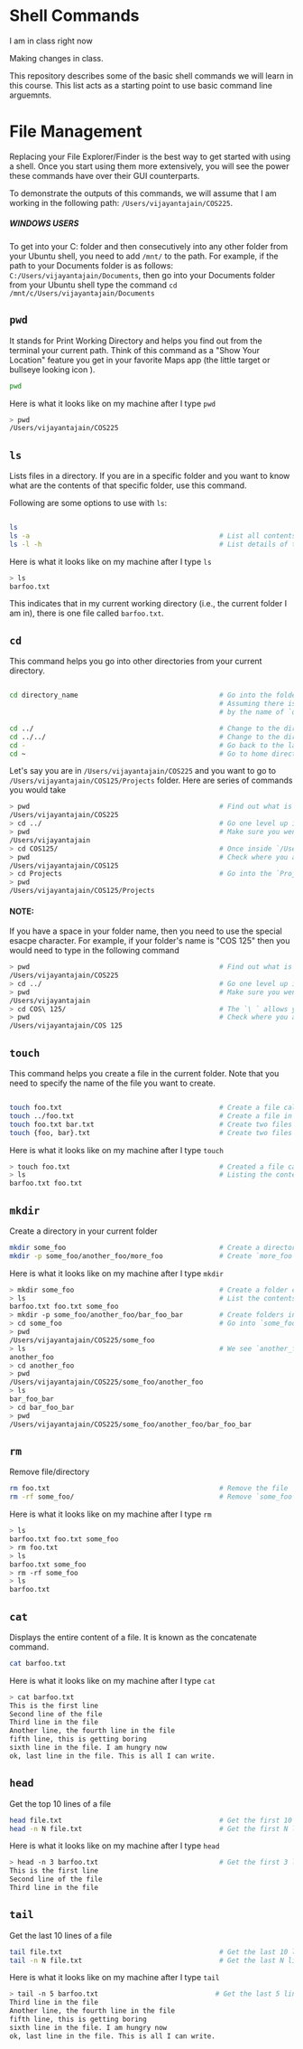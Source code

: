 # Shell Commands

I am in class right now

Making changes in class.

This repository describes some of the basic shell commands we will learn in this course. This list acts as a starting point to use basic command line arguemnts. 


# File Management

Replacing your File Explorer/Finder is the best way to get started with using a shell. Once you start using them more extensively, you will see the power these commands have over their GUI counterparts.

To demonstrate the outputs of this commands, we will assume that I am working in the following path:
`/Users/vijayantajain/COS225`. 

##### WINDOWS USERS

To get into your C: folder and then consecutively into any other folder from your Ubuntu shell, you need to add `/mnt/` to the path. For example, if the path to your Documents folder is as follows: `C:/Users/vijayantajain/Documents`, then go into your Documents folder from your Ubuntu shell type the command `cd /mnt/c/Users/vijayantajain/Documents`

## `pwd`    

It stands for Print Working Directory and helps you find out from the terminal your current path. Think of this command as a "Show Your Location" feature you get in your favorite Maps app (the little target or bullseye looking icon ). 


```bash
pwd
```

Here is what it looks like on my machine after I type `pwd`

```bash
> pwd
/Users/vijayantajain/COS225
```

## `ls`

Lists files in a directory. If you are in a specific folder and you want to know what are the contents of that specific folder, use this command.

Following are some options to use with `ls`:

```bash

ls
ls -a                                               # List all contents of a folder including hidden files/folders
ls -l -h                                            # List details of the contents in a human-readable form

```

Here is what it looks like on my machine after I type `ls`

```bash
> ls
barfoo.txt
```

This indicates that in my current working directory (i.e., the current folder I am in), there is one file called `barfoo.txt`.

## `cd`

This command helps you go into other directories from your current directory.

``` bash

cd directory_name                                   # Go into the folder called `directory_name`.
                                                    # Assuming there is a directory in current working directory
                                                    # by the name of `directory_name`

cd ../                                              # Change to the directory one level up
cd ../../                                           # Change to the directory two levels up
cd -                                                # Go back to the last directory you were in
cd ~                                                # Go to home directory
```

Let's say you are in `/Users/vijayantajain/COS225` and you want to go to `/Users/vijayantajain/COS125/Projects` folder. Here are series of commands you would take

```bash
> pwd                                               # Find out what is your current directory
/Users/vijayantajain/COS225
> cd ../                                            # Go one level up in your path i.e., go into `/Users/vijayantajain`
> pwd                                               # Make sure you went one level up
/Users/vijayantajain
> cd COS125/                                        # Once inside `/Users/vijayantajain/`, go into `COS125` folder
> pwd                                               # Check where you are now
/Users/vijayantajain/COS125
> cd Projects                                       # Go into the `Projects` folder which is inside `COS125`
> pwd
/Users/vijayantajain/COS125/Projects
```

#### NOTE:

If you have a space in your folder name, then you need to use the special esacpe character. For example, if your folder's name is "COS 125" then you would need to type in the following command

```bash
> pwd                                               # Find out what is your current directory
/Users/vijayantajain/COS225
> cd ../                                            # Go one level up in your path i.e., go into `/Users/vijayantajain`
> pwd                                               # Make sure you went one level up
/Users/vijayantajain
> cd COS\ 125/                                      # The `\ ` allows you to use spaces in your path when changing directories
> pwd                                               # Check where you are now
/Users/vijayantajain/COS 125
```

## `touch`

This command helps you create a file in the current folder. Note that you need to specify the name of the file you want to create.

```bash

touch foo.txt                                       # Create a file called foo.txt in the current working directory
touch ../foo.txt                                    # Create a file in parent folder
touch foo.txt bar.txt                               # Create two files
touch {foo, bar}.txt                                # Create two files
```

Here is what it looks like on my machine after I type `touch`

```bash
> touch foo.txt                                     # Created a file called foo.txt
> ls                                                # Listing the contents of the current folder to make sure it was a success
barfoo.txt foo.txt
```


## `mkdir`

Create a directory in your current folder

```bash
mkdir some_foo                                      # Create a directory call `some_foo`
mkdir -p some_foo/another_foo/more_foo              # Create `more_foo` and also create folders in the path that are non-existent
```

Here is what it looks like on my machine after I type `mkdir`

```bash
> mkdir some_foo                                    # Create a folder called `some_foo` inside `COS225`
> ls                                                # List the contents of `COS225` to ensure it was created
barfoo.txt foo.txt some_foo
> mkdir -p some_foo/another_foo/bar_foo_bar         # Create folders inside `some_foo` using `-p` 
> cd some_foo                                       # Go into `some_foo`
> pwd                                              
/Users/vijayantajain/COS225/some_foo
> ls                                                # We see `another_foo` was created even though it did not exist before
another_foo
> cd another_foo
> pwd
/Users/vijayantajain/COS225/some_foo/another_foo
> ls
bar_foo_bar
> cd bar_foo_bar
> pwd
/Users/vijayantajain/COS225/some_foo/another_foo/bar_foo_bar
```

## `rm`

Remove file/directory

```bash
rm foo.txt                                          # Remove the file `foo.txt`
rm -rf some_foo/                                    # Remove `some_foo` and its sub-content
```

Here is what it looks like on my machine after I type `rm`

```bash
> ls
barfoo.txt foo.txt some_foo
> rm foo.txt
> ls
barfoo.txt some_foo
> rm -rf some_foo
> ls
barfoo.txt
```


## `cat`

Displays the entire content of a file. It is known as the concatenate command. 

```bash
cat barfoo.txt
```

Here is what it looks like on my machine after I type `cat`

```bash
> cat barfoo.txt
This is the first line
Second line of the file
Third line in the file
Another line, the fourth line in the file
fifth line, this is getting boring
sixth line in the file. I am hungry now
ok, last line in the file. This is all I can write.
```


## `head`

Get the top 10 lines of a file

```bash
head file.txt                                       # Get the first 10 lines of the file
head -n N file.txt                                  # Get the first N lines of the file
```

Here is what it looks like on my machine after I type `head`

```bash
> head -n 3 barfoo.txt                              # Get the first 3 lines of `barfoo.txt`
This is the first line
Second line of the file
Third line in the file
```


## `tail`

Get the last 10 lines of a file

```bash
tail file.txt                                       # Get the last 10 lines of the file
tail -n N file.txt                                  # Get the last N lines of the file
```

Here is what it looks like on my machine after I type `tail`

```bash
> tail -n 5 barfoo.txt                             # Get the last 5 lines of `barfoo.txt`
Third line in the file
Another line, the fourth line in the file
fifth line, this is getting boring
sixth line in the file. I am hungry now
ok, last line in the file. This is all I can write.
```


